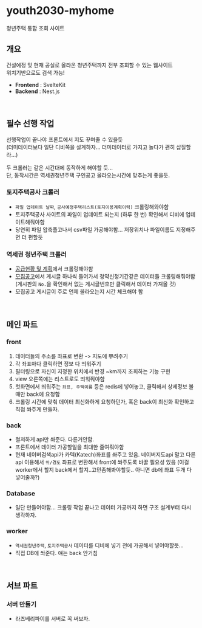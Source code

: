 # youth2030-myhome

청년주택 통합 조회 사이트

## 개요

건설예정 및 현재 공실로 올라온 청년주택까지 전부 조회할 수 있는 웹사이트  
위치기반으로도 검색 가능!

- **Frontend** : SvelteKit
- **Backend** : Nest.js

<br>

## 필수 선행 작업

선행작업이 끝나야 프론트에서 지도 꾸며줄 수 있을듯  
(더미데이터보다 일단 디비쪽을 설계하자... 더미데이터로 가지고 놀다가 괜히 삽질할라...)

두 크롤러는 같은 시간대에 동작하게 해야할 듯...  
단, 동작시간은 역세권청년주택 구인공고 올라오는시간에 맞추는게 좋을듯.

### 토지주택공사 크롤러

- `파일 업데이트 날짜`, `공사예정주택리스트(토지이용계획이력)` 크롤링해와야함
- 토지주택공사 사이트의 파일이 업데이트 되는지 (하루 한 번) 확인해서 디비에 업데이트해줘야함
- 당연히 파일 압축풀고나서 csv파일 가공해야함... 저장위치나 파일이름도 지정해주면 더 편할듯

### 역세권 청년주택 크롤러

- [공급현황 및 계획](http://youth2030.co.kr/user/page/mn010104.do)에서 크롤링해야함
- [모집공고](http://youth2030.co.kr/user/board/mn010203.do)에서 게시글 하나씩 들어가서 청약신청기간같은 데이터들 크롤링해줘야함  
  (게시판의 `No.`을 확인해서 없는 게시글번호만 클릭해서 데이터 가져올 것)
- 모집공고 게시글이 주로 언제 올라오는지 시간 체크해야 함

<br>

## 메인 파트

### front

1. 데이터들의 주소를 좌표로 변환 -> 지도에 뿌려주기
2. 각 좌표마다 클릭하면 정보 다 띄워주기
3. 필터링으로 자신이 지정한 위치에서 반경 ~km까지 조회하는 기능 구현
4. view 오른쪽에는 리스트로도 띄워줘야함
5. 첫화면에서 띄워주는 `좌표, 주택이름` 등은 redis에 넣어놓고, 클릭해서 상세정보 볼 때만 back에 요청함
6. 크롤링 시간에 맞춰 데이터 최신화하게 요청하던가, 혹은 back이 최신화 확인하고 직접 쏴주게 만들자.

### back

- 철저하게 api만 쏴준다. 다른거안함.
- 프론트에서 데이터 가공할일을 최대한 줄여줘야함
- 현재 네이버검색api가 카텍(Katech)좌표를 쏴주고 있음. 네이버지도api 말고 다른 api 이용해서 `위/경도` 좌표로 변환해서 front에 쏴주도록 바꿀 필요성 있음 (이걸 worker에서 할지 back에서 할지..고민좀해봐야할듯.. 아니면 db에 좌표 두개 다 넣어줄까?)

### Database

- 일단 만들어야함... 크롤링 작업 끝나고 데이터 가공까지 하면 구조 설계부터 다시 생각하자.

### worker

- `역세권청년주택`, `토지주택공사` 데이터를 디비에 넣기 전에 가공해서 넣어야할듯...
- 직접 DB에 쏴준다. 얘는 back 안거침

<br>

## 서브 파트

### 서버 만들기

- 라즈베리파이를 서버로 꼭 써보자.
